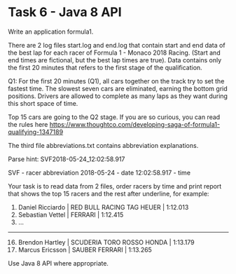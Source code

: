 # Task 6 - Java 8 API
Write an application formula1. 

There are 2 log files start.log and end.log that contain start and end data of the best lap for each racer of Formula 1 - Monaco 2018 Racing. (Start and end times are fictional, but the best lap times are true). Data contains only the first 20 minutes that refers to the first stage of the qualification.

Q1: For the first 20 minutes (Q1), all cars together on the track try to set the fastest time. The slowest seven cars are eliminated, earning the bottom grid positions. Drivers are allowed to complete as many laps as they want during this short space of time.

Top 15 cars are going to the Q2 stage. If you are so curious, you can read the rules here https://www.thoughtco.com/developing-saga-of-formula1-qualifying-1347189

The third file abbreviations.txt contains abbreviation explanations.

Parse hint:
SVF2018-05-24_12:02:58.917

SVF - racer abbreviation 
2018-05-24 - date
12:02:58.917 - time

Your task is to read data from 2 files, order racers by time and print report that shows the top 15 racers and the rest after underline, for example:

1. Daniel Ricciardo      | RED BULL RACING TAG HEUER     | 1:12.013
2. Sebastian Vettel      | FERRARI                       | 1:12.415
3. ...

------------------------------------------------------------------------

16. Brendon Hartley   | SCUDERIA TORO ROSSO HONDA | 1:13.179
17. Marcus Ericsson   | SAUBER FERRARI            | 1:13.265


Use Java 8 API where appropriate.
